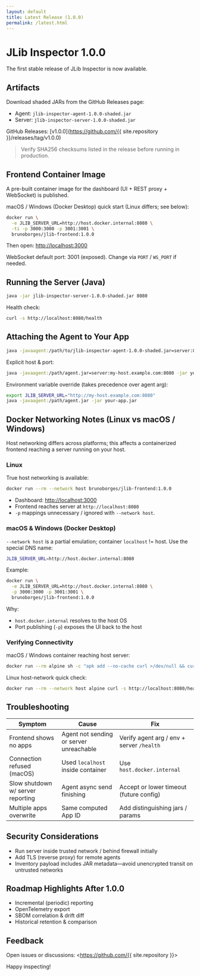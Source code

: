 ```yaml
---
layout: default
title: Latest Release (1.0.0)
permalink: /latest.html
---
```


# JLib Inspector 1.0.0

The first stable release of JLib Inspector is now available.

## Artifacts

Download shaded JARs from the GitHub Releases page:

- Agent: `jlib-inspector-agent-1.0.0-shaded.jar`
- Server: `jlib-inspector-server-1.0.0-shaded.jar`

GitHub Releases: [v1.0.0](https://github.com/{{ site.repository }}/releases/tag/v1.0.0)

> Verify SHA256 checksums listed in the release before running in production.

## Frontend Container Image

A pre-built container image for the dashboard (UI + REST proxy + WebSocket) is published.

macOS / Windows (Docker Desktop) quick start (Linux differs; see below):

```bash
docker run \
  -e JLIB_SERVER_URL=http://host.docker.internal:8080 \
  -ti -p 3000:3000 -p 3001:3001 \
  brunoborges/jlib-frontend:1.0.0
```

Then open: <http://localhost:3000>

WebSocket default port: 3001 (exposed). Change via `PORT` / `WS_PORT` if needed.

## Running the Server (Java)

```bash
java -jar jlib-inspector-server-1.0.0-shaded.jar 8080
```

Health check:
```bash
curl -s http://localhost:8080/health
```

## Attaching the Agent to Your App

```bash
java -javaagent:/path/to/jlib-inspector-agent-1.0.0-shaded.jar=server:8080 -jar your-app.jar
```

Explicit host & port:
```bash
java -javaagent:/path/agent.jar=server:my-host.example.com:8080 -jar your-app.jar
```

Environment variable override (takes precedence over agent arg):
```bash
export JLIB_SERVER_URL="http://my-host.example.com:8080"
java -javaagent:/path/agent.jar -jar your-app.jar
```

## Docker Networking Notes (Linux vs macOS / Windows)

Host networking differs across platforms; this affects a containerized frontend reaching a server running on your host.

### Linux

True host networking is available:
```bash
docker run --rm --network host brunoborges/jlib-frontend:1.0.0
```
* Dashboard: <http://localhost:3000>
* Frontend reaches server at `http://localhost:8080`
* `-p` mappings unnecessary / ignored with `--network host`.

### macOS & Windows (Docker Desktop)

`--network host` is a partial emulation; container `localhost` != host.
Use the special DNS name:
```bash
JLIB_SERVER_URL=http://host.docker.internal:8080
```
Example:
```bash
docker run \
  -e JLIB_SERVER_URL=http://host.docker.internal:8080 \
  -p 3000:3000 -p 3001:3001 \
  brunoborges/jlib-frontend:1.0.0
```
Why:
* `host.docker.internal` resolves to the host OS
* Port publishing (`-p`) exposes the UI back to the host

### Verifying Connectivity

macOS / Windows container reaching host server:
```bash
docker run --rm alpine sh -c "apk add --no-cache curl >/dev/null && curl -v http://host.docker.internal:8080/health"
```
Linux host-network quick check:
```bash
docker run --rm --network host alpine curl -s http://localhost:8080/health
```

## Troubleshooting

| Symptom | Cause | Fix |
| ------- | ----- | --- |
| Frontend shows no apps | Agent not sending or server unreachable | Verify agent arg / env + server `/health` |
| Connection refused (macOS) | Used `localhost` inside container | Use `host.docker.internal` |
| Slow shutdown w/ server reporting | Agent async send finishing | Accept or lower timeout (future config) |
| Multiple apps overwrite | Same computed App ID | Add distinguishing jars / params |

## Security Considerations

* Run server inside trusted network / behind firewall initially
* Add TLS (reverse proxy) for remote agents
* Inventory payload includes JAR metadata—avoid unencrypted transit on untrusted networks

## Roadmap Highlights After 1.0.0

* Incremental (periodic) reporting
* OpenTelemetry export
* SBOM correlation & drift diff
* Historical retention & comparison

## Feedback

Open issues or discussions: <https://github.com/{{ site.repository }}>

Happy inspecting!